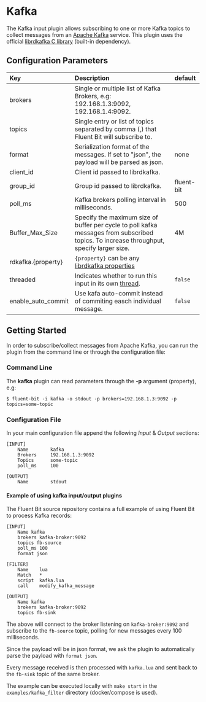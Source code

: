 # Kafka

The Kafka input plugin allows subscribing to one or more Kafka topics to collect messages from an [Apache Kafka](https://kafka.apache.org/) service.
This plugin uses the official [librdkafka C library](https://github.com/edenhill/librdkafka) \(built-in dependency\).

## Configuration Parameters

| Key | Description | default |
| :--- | :--- | :--- |
| brokers | Single or multiple list of Kafka Brokers, e.g: 192.168.1.3:9092, 192.168.1.4:9092. |  |
| topics | Single entry or list of topics separated by comma \(,\) that Fluent Bit will subscribe to. |  |
| format | Serialization format of the messages. If set to "json", the payload will be parsed as json. | none  |
| client\_id | Client id passed to librdkafka. | |
| group\_id | Group id passed to librdkafka. | fluent-bit |
| poll\_ms | Kafka brokers polling interval in milliseconds. | 500 |
| Buffer\_Max\_Size | Specify the maximum size of buffer per cycle to poll kafka messages from subscribed topics. To increase throughput, specify larger size. | 4M |
| rdkafka.{property} | `{property}` can be any [librdkafka properties](https://github.com/edenhill/librdkafka/blob/master/CONFIGURATION.md) |  |
| threaded | Indicates whether to run this input in its own [thread](../../administration/multithreading.md#inputs). | `false` |
| enable_auto_commit | Use kafa auto-commit instead of commiting easch individual message. | `false` |


## Getting Started

In order to subscribe/collect messages from Apache Kafka, you can run the plugin from the command line or through the configuration file:

### Command Line

The **kafka** plugin can read parameters through the **-p** argument \(property\), e.g:

```text
$ fluent-bit -i kafka -o stdout -p brokers=192.168.1.3:9092 -p topics=some-topic
```

### Configuration File

In your main configuration file append the following _Input_ & _Output_ sections:

```text
[INPUT]
    Name        kafka
    Brokers     192.168.1.3:9092
    Topics      some-topic
    poll_ms     100

[OUTPUT]
    Name        stdout
```

#### Example of using kafka input/output plugins

The Fluent Bit source repository contains a full example of using Fluent Bit to
process Kafka records:

```text
[INPUT]
    Name kafka
    brokers kafka-broker:9092
    topics fb-source
    poll_ms 100
    format json

[FILTER]
    Name    lua
    Match   *
    script  kafka.lua
    call    modify_kafka_message

[OUTPUT]
    Name kafka
    brokers kafka-broker:9092
    topics fb-sink
```

The above will connect to the broker listening on `kafka-broker:9092` and subscribe to the `fb-source` topic, polling for new messages every 100 milliseconds.

Since the payload will be in json format, we ask the plugin to automatically parse the payload with `format json`.

Every message received is then processed with `kafka.lua` and sent back to the `fb-sink` topic of the same broker.

The example can be executed locally with `make start` in the `examples/kafka_filter` directory (docker/compose is used).
